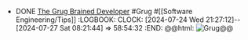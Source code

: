 - DONE [The Grug Brained Developer](https://grugbrain.dev/) #Grug #[[Software Engineering/Tips]]
  :LOGBOOK:
  CLOCK: [2024-07-24 Wed 21:27:12]--[2024-07-27 Sat 08:21:44] =>  58:54:32
  :END:
  @@html: <img src="https://grugbrain.dev/grug.png" alt="Grug" class="article-cover" />@@